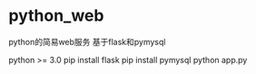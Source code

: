# python_web
python的简易web服务 基于flask和pymysql

python >= 3.0
pip install flask
pip install pymysql
python app.py

